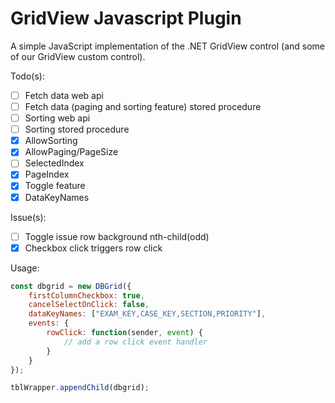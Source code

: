 # GridView Javascript Plugin

A simple JavaScript implementation of the .NET GridView control (and some of our GridView custom control).

Todo(s):
- [ ] Fetch data web api
- [ ] Fetch data (paging and sorting feature) stored procedure
- [ ] Sorting web api 
- [ ] Sorting stored procedure
- [x] AllowSorting
- [x] AllowPaging/PageSize
- [ ] SelectedIndex
- [x] PageIndex
- [x] Toggle feature
- [x] DataKeyNames

Issue(s):
- [ ] Toggle issue row background nth-child(odd)
- [x] Checkbox click triggers row click

Usage:
```javascript
const dbgrid = new DBGrid({
    firstColumnCheckbox: true,
    cancelSelectOnClick: false,
    dataKeyNames: ["EXAM_KEY,CASE_KEY,SECTION,PRIORITY"],
    events: {
        rowClick: function(sender, event) {
            // add a row click event handler
        }
    }
});

tblWrapper.appendChild(dbgrid);
```
